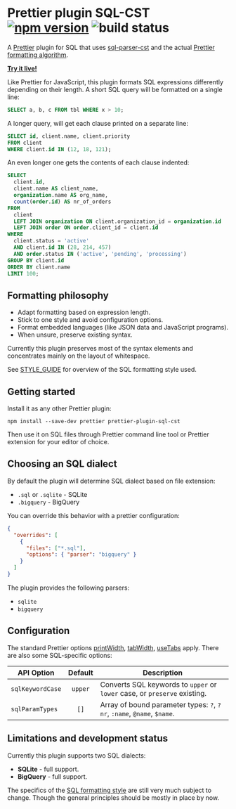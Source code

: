 # Prettier plugin SQL-CST [![npm version](https://img.shields.io/npm/v/prettier-plugin-sql-cst)](https://www.npmjs.com/package/prettier-plugin-sql-cst) ![build status](https://github.com/nene/prettier-plugin-sql-cst/actions/workflows/build.yml/badge.svg)

A [Prettier][] plugin for SQL that uses [sql-parser-cst][] and the
actual [Prettier formatting algorithm][wadler-prettier].

**[Try it live!][live]**

Like Prettier for JavaScript,
this plugin formats SQL expressions differently depending on their length.
A short SQL query will be formatted on a single line:

```sql
SELECT a, b, c FROM tbl WHERE x > 10;
```

A longer query, will get each clause printed on a separate line:

```sql
SELECT id, client.name, client.priority
FROM client
WHERE client.id IN (12, 18, 121);
```

An even longer one gets the contents of each clause indented:

```sql
SELECT
  client.id,
  client.name AS client_name,
  organization.name AS org_name,
  count(order.id) AS nr_of_orders
FROM
  client
  LEFT JOIN organization ON client.organization_id = organization.id
  LEFT JOIN order ON order.client_id = client.id
WHERE
  client.status = 'active'
  AND client.id IN (28, 214, 457)
  AND order.status IN ('active', 'pending', 'processing')
GROUP BY client.id
ORDER BY client.name
LIMIT 100;
```

## Formatting philosophy

- Adapt formatting based on expression length.
- Stick to one style and avoid configuration options.
- Format embedded languages (like JSON data and JavaScript programs).
- When unsure, preserve existing syntax.

Currently this plugin preserves most of the syntax elements
and concentrates mainly on the layout of whitespace.

See [STYLE_GUIDE][] for overview of the SQL formatting style used.

## Getting started

Install it as any other Prettier plugin:

```
npm install --save-dev prettier prettier-plugin-sql-cst
```

Then use it on SQL files through Prettier command line tool or Prettier extension
for your editor of choice.

## Choosing an SQL dialect

By default the plugin will determine SQL dialect based on file extension:

- `.sql` or `.sqlite` - SQLite
- `.bigquery` - BigQuery

You can override this behavior with a prettier configuration:

```json
{
  "overrides": [
    {
      "files": ["*.sql"],
      "options": { "parser": "bigquery" }
    }
  ]
}
```

The plugin provides the following parsers:

- `sqlite`
- `bigquery`

## Configuration

The standard Prettier options [printWidth][], [tabWidth][], [useTabs][] apply.
There are also some SQL-specific options:

| API Option       | Default | Description                                                               |
| ---------------- | :-----: | ------------------------------------------------------------------------- |
| `sqlKeywordCase` | `upper` | Converts SQL keywords to `upper` or `lower` case, or `preserve` existing. |
| `sqlParamTypes`  |  `[]`   | Array of bound parameter types: `?`, `?nr`, `:name`, `@name`, `$name`.    |

## Limitations and development status

Currently this plugin supports two SQL dialects:

- **SQLite** - full support.
- **BigQuery** - full support.

The specifics of the [SQL formatting style][STYLE_GUIDE] are still very much subject to change.
Though the general principles should be mostly in place by now.

[prettier]: https://prettier.io/
[live]: https://nene.github.io/prettier-sql-playground/
[printWidth]: https://prettier.io/docs/en/options.html#print-width
[tabWidth]: https://prettier.io/docs/en/options.html#tab-width
[useTabs]: https://prettier.io/docs/en/options.html#tabs
[sql-parser-cst]: https://github.com/nene/sql-parser-cst
[wadler-prettier]: http://homepages.inf.ed.ac.uk/wadler/papers/prettier/prettier.pdf
[STYLE_GUIDE]: ./STYLE_GUIDE.md
